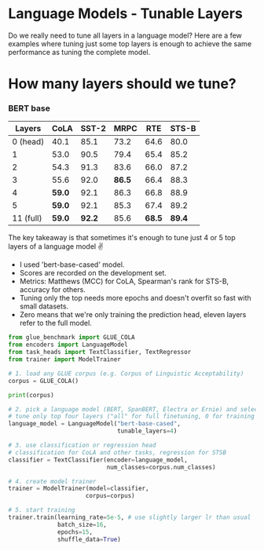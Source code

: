 # Language Models - Tunable Layers

Do we really need to tune all layers in a language model? Here are a few examples where tuning just some top layers is enough to achieve the same performance as tuning the complete model.

# How many layers should we tune?

### BERT base
| Layers   | CoLA     | SST-2    | MRPC     |  RTE     | STS-B    |
| -------- | -------- | -------- | -------- | -------- | -------- |
| 0 (head) | 40.1     | 85.1     | 73.2     | 64.6     | 80.0     |
| 1        | 53.0     | 90.5     | 79.4     | 65.4     | 85.2     |
| 2        | 54.3     | 91.3     | 83.6     | 66.0     | 87.2     |
| 3        | 55.6     | 92.0     | __86.5__ | 66.4     | 88.3     |
| 4        | __59.0__ | 92.1     | 86.3     | 66.8     | 88.9     |
| 5        | __59.0__ | 92.1     | 85.3     | 67.4     | 89.2     |
| 11 (full)| __59.0__ | __92.2__ | 85.6     | __68.5__ | __89.4__ |

The key takeaway is that sometimes it's enough to tune just 4 or 5 top layers of a language model ✌️️

- I used 'bert-base-cased' model.
- Scores are recorded on the development set.
- Metrics: Matthews (MCC) for CoLA, Spearman's rank for STS-B, accuracy for others.
- Tuning only the top needs more epochs and doesn't overfit so fast with small datasets.
- Zero means that we're only training the prediction head, eleven layers refer to the full model.

```python
from glue_benchmark import GLUE_COLA
from encoders import LanguageModel
from task_heads import TextClassifier, TextRegressor
from trainer import ModelTrainer

# 1. load any GLUE corpus (e.g. Corpus of Linguistic Acceptability)
corpus = GLUE_COLA()

print(corpus)

# 2. pick a language model (BERT, SpanBERT, Electra or Ernie) and select tunable layers
# tune only top four layers ("all" for full finetuning, 0 for training just the prediction head)
language_model = LanguageModel("bert-base-cased",
                               tunable_layers=4)

# 3. use classification or regression head 
# classification for CoLA and other tasks, regression for STSB
classifier = TextClassifier(encoder=language_model,
                            num_classes=corpus.num_classes)

# 4. create model trainer
trainer = ModelTrainer(model=classifier,
                      corpus=corpus)

# 5. start training
trainer.train(learning_rate=5e-5, # use slightly larger lr than usual
              batch_size=16,
              epochs=15,
              shuffle_data=True)
```


